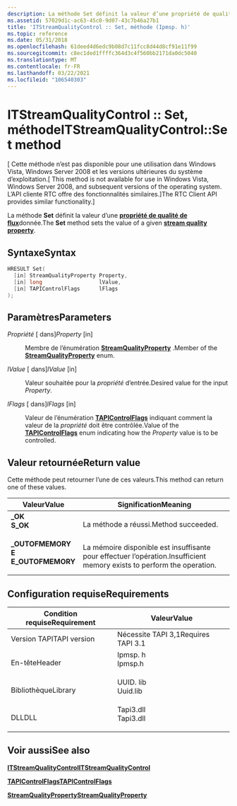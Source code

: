 ```yaml
---
description: La méthode Set définit la valeur d’une propriété de qualité de flux donnée.
ms.assetid: 57029d1c-ac63-45c0-9d07-43c7b46a27b1
title: 'ITStreamQualityControl :: Set, méthode (Ipmsp. h)'
ms.topic: reference
ms.date: 05/31/2018
ms.openlocfilehash: 61deed4d6edc9b08d7c11fcc8d44d8cf91e11f99
ms.sourcegitcommit: c8ec1ded1ffffc364d3c4f560bb2171da0dc5040
ms.translationtype: MT
ms.contentlocale: fr-FR
ms.lasthandoff: 03/22/2021
ms.locfileid: "106540303"
---
```

# <a name="itstreamqualitycontrolset-method"></a><span data-ttu-id="8c3d9-103">ITStreamQualityControl :: Set, méthode</span><span class="sxs-lookup"><span data-stu-id="8c3d9-103">ITStreamQualityControl::Set method</span></span>

<span data-ttu-id="8c3d9-104">\[ Cette méthode n’est pas disponible pour une utilisation dans Windows Vista, Windows Server 2008 et les versions ultérieures du système d’exploitation.</span><span class="sxs-lookup"><span data-stu-id="8c3d9-104">\[ This method is not available for use in Windows Vista, Windows Server 2008, and subsequent versions of the operating system.</span></span> <span data-ttu-id="8c3d9-105">L’API cliente RTC offre des fonctionnalités similaires.\]</span><span class="sxs-lookup"><span data-stu-id="8c3d9-105">The RTC Client API provides similar functionality.\]</span></span>

<span data-ttu-id="8c3d9-106">La méthode **Set** définit la valeur d’une [**propriété de qualité de flux**](streamqualityproperty.md)donnée.</span><span class="sxs-lookup"><span data-stu-id="8c3d9-106">The **Set** method sets the value of a given [**stream quality property**](streamqualityproperty.md).</span></span>

## <a name="syntax"></a><span data-ttu-id="8c3d9-107">Syntaxe</span><span class="sxs-lookup"><span data-stu-id="8c3d9-107">Syntax</span></span>


```C++
HRESULT Set(
  [in] StreamQualityProperty Property,
  [in] long                  lValue,
  [in] TAPIControlFlags      lFlags
);
```



## <a name="parameters"></a><span data-ttu-id="8c3d9-108">Paramètres</span><span class="sxs-lookup"><span data-stu-id="8c3d9-108">Parameters</span></span>

<dl> <dt>

<span data-ttu-id="8c3d9-109">*Propriété* \[ dans\]</span><span class="sxs-lookup"><span data-stu-id="8c3d9-109">*Property* \[in\]</span></span>
</dt> <dd>

<span data-ttu-id="8c3d9-110">Membre de l’énumération [**StreamQualityProperty**](streamqualityproperty.md) .</span><span class="sxs-lookup"><span data-stu-id="8c3d9-110">Member of the [**StreamQualityProperty**](streamqualityproperty.md) enum.</span></span>

</dd> <dt>

<span data-ttu-id="8c3d9-111">*lValue* \[ dans\]</span><span class="sxs-lookup"><span data-stu-id="8c3d9-111">*lValue* \[in\]</span></span>
</dt> <dd>

<span data-ttu-id="8c3d9-112">Valeur souhaitée pour la *propriété* d’entrée.</span><span class="sxs-lookup"><span data-stu-id="8c3d9-112">Desired value for the input *Property*.</span></span>

</dd> <dt>

<span data-ttu-id="8c3d9-113">*lFlags* \[ dans\]</span><span class="sxs-lookup"><span data-stu-id="8c3d9-113">*lFlags* \[in\]</span></span>
</dt> <dd>

<span data-ttu-id="8c3d9-114">Valeur de l’énumération [**TAPIControlFlags**](tapicontrolflags.md) indiquant comment la valeur de la *propriété* doit être contrôlée.</span><span class="sxs-lookup"><span data-stu-id="8c3d9-114">Value of the [**TAPIControlFlags**](tapicontrolflags.md) enum indicating how the *Property* value is to be controlled.</span></span>

</dd> </dl>

## <a name="return-value"></a><span data-ttu-id="8c3d9-115">Valeur retournée</span><span class="sxs-lookup"><span data-stu-id="8c3d9-115">Return value</span></span>

<span data-ttu-id="8c3d9-116">Cette méthode peut retourner l’une de ces valeurs.</span><span class="sxs-lookup"><span data-stu-id="8c3d9-116">This method can return one of these values.</span></span>



| <span data-ttu-id="8c3d9-117">Valeur</span><span class="sxs-lookup"><span data-stu-id="8c3d9-117">Value</span></span>                                                                                         | <span data-ttu-id="8c3d9-118">Signification</span><span class="sxs-lookup"><span data-stu-id="8c3d9-118">Meaning</span></span>                                                         |
|-----------------------------------------------------------------------------------------------|-----------------------------------------------------------------|
| <dl> <span data-ttu-id="8c3d9-119"><dt>**\_OK**</dt></span><span class="sxs-lookup"><span data-stu-id="8c3d9-119"><dt>**S\_OK**</dt></span></span> </dl>          | <span data-ttu-id="8c3d9-120">La méthode a réussi.</span><span class="sxs-lookup"><span data-stu-id="8c3d9-120">Method succeeded.</span></span><br/>                                    |
| <dl> <span data-ttu-id="8c3d9-121"><dt>**\_OUTOFMEMORY E**</dt></span><span class="sxs-lookup"><span data-stu-id="8c3d9-121"><dt>**E\_OUTOFMEMORY**</dt></span></span> </dl> | <span data-ttu-id="8c3d9-122">La mémoire disponible est insuffisante pour effectuer l’opération.</span><span class="sxs-lookup"><span data-stu-id="8c3d9-122">Insufficient memory exists to perform the operation.</span></span><br/> |



 

## <a name="requirements"></a><span data-ttu-id="8c3d9-123">Configuration requise</span><span class="sxs-lookup"><span data-stu-id="8c3d9-123">Requirements</span></span>



| <span data-ttu-id="8c3d9-124">Condition requise</span><span class="sxs-lookup"><span data-stu-id="8c3d9-124">Requirement</span></span> | <span data-ttu-id="8c3d9-125">Valeur</span><span class="sxs-lookup"><span data-stu-id="8c3d9-125">Value</span></span> |
|-------------------------|--------------------------------------------------------------------------------------|
| <span data-ttu-id="8c3d9-126">Version TAPI</span><span class="sxs-lookup"><span data-stu-id="8c3d9-126">TAPI version</span></span><br/> | <span data-ttu-id="8c3d9-127">Nécessite TAPI 3,1</span><span class="sxs-lookup"><span data-stu-id="8c3d9-127">Requires TAPI 3.1</span></span><br/>                                                         |
| <span data-ttu-id="8c3d9-128">En-tête</span><span class="sxs-lookup"><span data-stu-id="8c3d9-128">Header</span></span><br/>       | <dl> <span data-ttu-id="8c3d9-129"><dt>Ipmsp. h</dt></span><span class="sxs-lookup"><span data-stu-id="8c3d9-129"><dt>Ipmsp.h</dt></span></span> </dl>   |
| <span data-ttu-id="8c3d9-130">Bibliothèque</span><span class="sxs-lookup"><span data-stu-id="8c3d9-130">Library</span></span><br/>      | <dl> <span data-ttu-id="8c3d9-131"><dt>UUID. lib</dt></span><span class="sxs-lookup"><span data-stu-id="8c3d9-131"><dt>Uuid.lib</dt></span></span> </dl>  |
| <span data-ttu-id="8c3d9-132">DLL</span><span class="sxs-lookup"><span data-stu-id="8c3d9-132">DLL</span></span><br/>          | <dl> <span data-ttu-id="8c3d9-133"><dt>Tapi3.dll</dt></span><span class="sxs-lookup"><span data-stu-id="8c3d9-133"><dt>Tapi3.dll</dt></span></span> </dl> |



## <a name="see-also"></a><span data-ttu-id="8c3d9-134">Voir aussi</span><span class="sxs-lookup"><span data-stu-id="8c3d9-134">See also</span></span>

<dl> <dt>

[<span data-ttu-id="8c3d9-135">**ITStreamQualityControl**</span><span class="sxs-lookup"><span data-stu-id="8c3d9-135">**ITStreamQualityControl**</span></span>](itstreamqualitycontrol.md)
</dt> <dt>

[<span data-ttu-id="8c3d9-136">**TAPIControlFlags**</span><span class="sxs-lookup"><span data-stu-id="8c3d9-136">**TAPIControlFlags**</span></span>](tapicontrolflags.md)
</dt> <dt>

[<span data-ttu-id="8c3d9-137">**StreamQualityProperty**</span><span class="sxs-lookup"><span data-stu-id="8c3d9-137">**StreamQualityProperty**</span></span>](streamqualityproperty.md)
</dt> </dl>

 

 




